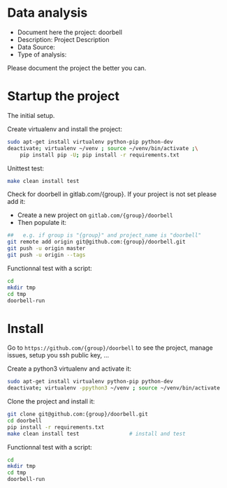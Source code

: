 # Data analysis
- Document here the project: doorbell
- Description: Project Description
- Data Source:
- Type of analysis:

Please document the project the better you can.

# Startup the project

The initial setup.

Create virtualenv and install the project:
```bash
sudo apt-get install virtualenv python-pip python-dev
deactivate; virtualenv ~/venv ; source ~/venv/bin/activate ;\
    pip install pip -U; pip install -r requirements.txt
```

Unittest test:
```bash
make clean install test
```

Check for doorbell in gitlab.com/{group}.
If your project is not set please add it:

- Create a new project on `gitlab.com/{group}/doorbell`
- Then populate it:

```bash
##   e.g. if group is "{group}" and project_name is "doorbell"
git remote add origin git@github.com:{group}/doorbell.git
git push -u origin master
git push -u origin --tags
```

Functionnal test with a script:

```bash
cd
mkdir tmp
cd tmp
doorbell-run
```

# Install

Go to `https://github.com/{group}/doorbell` to see the project, manage issues,
setup you ssh public key, ...

Create a python3 virtualenv and activate it:

```bash
sudo apt-get install virtualenv python-pip python-dev
deactivate; virtualenv -ppython3 ~/venv ; source ~/venv/bin/activate
```

Clone the project and install it:

```bash
git clone git@github.com:{group}/doorbell.git
cd doorbell
pip install -r requirements.txt
make clean install test                # install and test
```
Functionnal test with a script:

```bash
cd
mkdir tmp
cd tmp
doorbell-run
```
